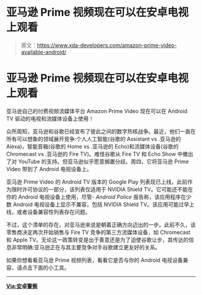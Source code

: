 # 亚马逊 Prime 视频现在可以在安卓电视上观看

> 原文：<https://www.xda-developers.com/amazon-prime-video-available-android/>

# 亚马逊 Prime 视频现在可以在安卓电视上观看

亚马逊自己的付费视频流媒体平台 Amazon Prime Video 现在可以在 Android TV 驱动的电视和流媒体设备上使用！

众所周知，亚马逊和谷歌已经宣布了彼此之间的数字热核战争。最近，他们一直在所有可以想象的领域展开竞争:个人人工智能(谷歌的 Assistant vs .亚马逊的 Alexa)，智能音箱(谷歌的 Home vs .亚马逊的 Echo)和流媒体设备(谷歌的 Chromecast vs .亚马逊的 Fire TV)。难怪谷歌从 Fire TV 和 Echo Show 中撤出了对 YouTube 的支持。但亚马逊似乎愿意搁置分歧。周四，它将亚马逊 Prime Video 带到了 Android 电视设备上。

亚马逊 Prime Video 的 Android TV 版本的 Google Play 列表现已上线，此前作为限时许可协议的一部分，该列表仅适用于 NVIDIA Shield TV。它可能还不能在你的 Android 电视设备上使用，尽管- *Android Police* 报告称，该应用程序在少数 Android 电视设备上显示不兼容，包括 NVIDIA Shield TV。该应用可能过早上线，或者设备兼容性列表存在问题。

不过，这个清单的存在，对亚马逊来说是朝着正确方向迈出的一步。此前不久，该零售商决定再次开始销售与 Fire TV 竞争的第三方流媒体设备，如 Chromecast 和 Apple TV。无论这一政策转变是出于善意还是为了迫使谷歌让步，其传达的信息非常明确:亚马逊正在与其主要竞争对手谷歌建立更友好的关系。

如果你想看看亚马逊 Prime 视频列表，看看它是否与你的 Android 电视设备兼容，请点击下面的小工具。

* * *

[**Via:安卓警察**](http://www.androidpolice.com/2017/12/21/hell-hath-frozen-amazon-releases-prime-video-app-android-tv/)